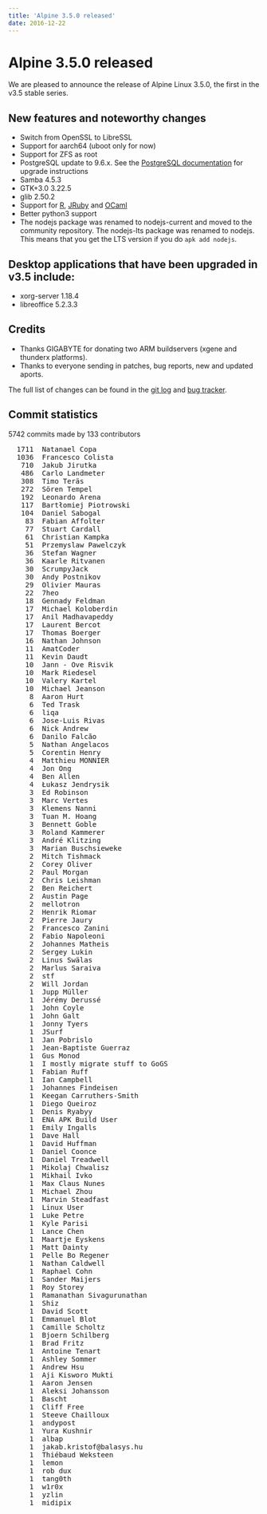 ```yaml
---
title: 'Alpine 3.5.0 released'
date: 2016-12-22
---
```


# Alpine 3.5.0 released

We are pleased to announce the release of Alpine Linux 3.5.0, the first in
the v3.5 stable series.

## New features and noteworthy changes

- Switch from OpenSSL to LibreSSL
- Support for aarch64 (uboot only for now)
- Support for ZFS as root
- PostgreSQL update to 9.6.x. See the [PostgreSQL documentation][0] for upgrade
  instructions
- Samba 4.5.3
- GTK+3.0 3.22.5
- glib 2.50.2
- Support for [R][1], [JRuby][2] and [OCaml][3]
- Better python3 support
- The nodejs package was renamed to nodejs-current and moved to the community
  repository. The nodejs-lts package was renamed to nodejs. This means that
  you get the LTS version if you do `apk add nodejs`.

[0]: https://www.postgresql.org/docs/9.6/static/upgrading.html
[1]: https://www.r-project.org/
[2]: http://jruby.org/
[3]: http://www.ocaml.org/

## Desktop applications that have been upgraded in v3.5 include:

- xorg-server 1.18.4
- libreoffice 5.2.3.3

## Credits

- Thanks GIGABYTE for donating two ARM buildservers (xgene and thunderx platforms).
- Thanks to everyone sending in patches, bug reports, new and updated aports.

The full list of changes can be found in the
[git log](http://git.alpinelinux.org/cgit/aports/log/?h=v3.5.0) and
[bug tracker](http://bugs.alpinelinux.org/versions/107).

## Commit statistics

5742 commits made by 133 contributors
<pre>
  1711	Natanael Copa
  1036	Francesco Colista
   710	Jakub Jirutka
   486	Carlo Landmeter
   308	Timo Teräs
   272	Sören Tempel
   192	Leonardo Arena
   117	Bartłomiej Piotrowski
   104	Daniel Sabogal
    83	Fabian Affolter
    77	Stuart Cardall
    61	Christian Kampka
    51	Przemyslaw Pawelczyk
    36	Stefan Wagner
    36	Kaarle Ritvanen
    30	ScrumpyJack
    30	Andy Postnikov
    29	Olivier Mauras
    22	7heo
    18	Gennady Feldman
    17	Michael Koloberdin
    17	Anil Madhavapeddy
    17	Laurent Bercot
    17	Thomas Boerger
    16	Nathan Johnson
    11	AmatCoder
    11	Kevin Daudt
    10	Jann - Ove Risvik
    10	Mark Riedesel
    10	Valery Kartel
    10	Michael Jeanson
     8	Aaron Hurt
     6	Ted Trask
     6	liqa
     6	Jose-Luis Rivas
     6	Nick Andrew
     6	Danilo Falcão
     5	Nathan Angelacos
     5	Corentin Henry
     4	Matthieu MONNIER
     4	Jon Ong
     4	Ben Allen
     4	Łukasz Jendrysik
     3	Ed Robinson
     3	Marc Vertes
     3	Klemens Nanni
     3	Tuan M. Hoang
     3	Bennett Goble
     3	Roland Kammerer
     3	André Klitzing
     3	Marian Buschsieweke
     2	Mitch Tishmack
     2	Corey Oliver
     2	Paul Morgan
     2	Chris Leishman
     2	Ben Reichert
     2	Austin Page
     2	mellotron
     2	Henrik Riomar
     2	Pierre Jaury
     2	Francesco Zanini
     2	Fabio Napoleoni
     2	Johannes Matheis
     2	Sergey Lukin
     2	Linus Swälas
     2	Marlus Saraiva
     2	stf
     2	Will Jordan
     1	Jupp Müller
     1	Jérémy Derussé
     1	John Coyle
     1	John Galt
     1	Jonny Tyers
     1	JSurf
     1	Jan Pobrislo
     1	Jean-Baptiste Guerraz
     1	Gus Monod
     1	I mostly migrate stuff to GoGS
     1	Fabian Ruff
     1	Ian Campbell
     1	Johannes Findeisen
     1	Keegan Carruthers-Smith
     1	Diego Queiroz
     1	Denis Ryabyy
     1	ENA APK Build User
     1	Emily Ingalls
     1	Dave Hall
     1	David Huffman
     1	Daniel Coonce
     1	Daniel Treadwell
     1	Mikolaj Chwalisz
     1	Mikhail Ivko
     1	Max Claus Nunes
     1	Michael Zhou
     1	Marvin Steadfast
     1	Linux User
     1	Luke Petre
     1	Kyle Parisi
     1	Lance Chen
     1	Maartje Eyskens
     1	Matt Dainty
     1	Pelle Bo Regener
     1	Nathan Caldwell
     1	Raphael Cohn
     1	Sander Maijers
     1	Roy Storey
     1	Ramanathan Sivagurunathan
     1	Shiz
     1	David Scott
     1	Emmanuel Blot
     1	Camille Scholtz
     1	Bjoern Schilberg
     1	Brad Fritz
     1	Antoine Tenart
     1	Ashley Sommer
     1	Andrew Hsu
     1	Aji Kisworo Mukti
     1	Aaron Jensen
     1	Aleksi Johansson
     1	Bascht
     1	Cliff Free
     1	Steeve Chailloux
     1	andypost
     1	Yura Kushnir
     1	albap
     1	jakab.kristof@balasys.hu
     1	Thiébaud Weksteen
     1	lemon
     1	rob dux
     1	tang0th
     1	w1r0x
     1	yzlin
     1	midipix
</pre>

